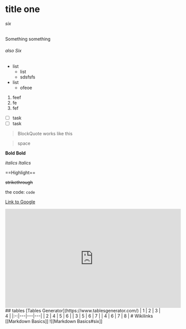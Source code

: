 # title one 

###### six
Something something
###### also Six

- list
	- list
	- sdsfsfs
- list
	- ofeoe

1. feef
2. fe
3. fef
- [ ] task
- [ ] task

>BlockQuote
>works like this

>space

**Bold**
__Bold__

*italics*
_Italics_

==Highlight==

~~strikethrough~~

the code: `code`

[Link to Google](http://www.google.com)

<iframe width="560" height="315" src="https://www.youtube.com/embed/FEa2diI2qgA?si=FCkJRhG_1ufjlizT" title="YouTube video player" frameborder="0" allow="accelerometer; autoplay; clipboard-write; encrypted-media; gyroscope; picture-in-picture; web-share" allowfullscreen></iframe>
## tables
[Tables Generator](https://www.tablesgenerator.com/)
| 1 | 2 | 3 | 4 |
|:-:|---|---|---|
| 2 | 4 | 5 | 6 |
| 3 | 5 | 6 | 7 |
| 4 | 6 | 7 | 8 |
# Wikilinks
[[Markdown  Basics]]
![[Markdown  Basics#six]] 